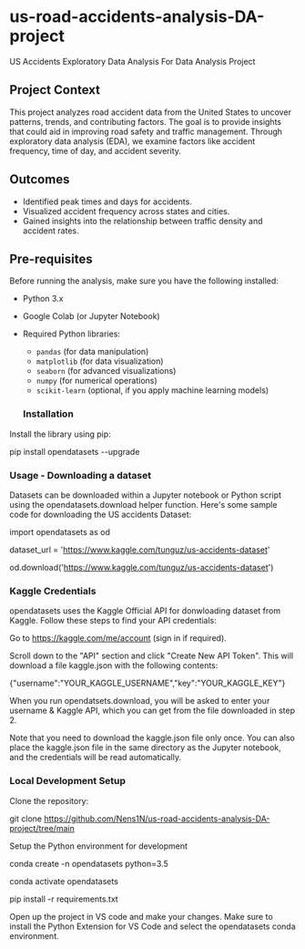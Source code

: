 # us-road-accidents-analysis-DA-project
US Accidents Exploratory Data Analysis For Data Analysis Project

## Project Context
This project analyzes road accident data from the United States to uncover patterns, trends, and contributing factors. The goal is to provide insights that could aid in improving road safety and traffic management. Through exploratory data analysis (EDA), we examine factors like accident frequency, time of day, and accident severity.

## Outcomes
- Identified peak times and days for accidents.
- Visualized accident frequency across states and cities.
- Gained insights into the relationship between traffic density and accident rates.

## Pre-requisites
Before running the analysis, make sure you have the following installed:

- Python 3.x
- Google Colab (or Jupyter Notebook)
- Required Python libraries:
  - `pandas` (for data manipulation)
  - `matplotlib` (for data visualization)
  - `seaborn` (for advanced visualizations)
  - `numpy` (for numerical operations)
  - `scikit-learn` (optional, if you apply machine learning models)
 
  ### Installation
    
Install the library using pip:

pip install opendatasets --upgrade

### Usage - Downloading a dataset

Datasets can be downloaded within a Jupyter notebook or Python script using the opendatasets.download helper function. Here's some sample code for downloading the US accidents Dataset:

import opendatasets as od

dataset_url = 'https://www.kaggle.com/tunguz/us-accidents-dataset'

od.download('https://www.kaggle.com/tunguz/us-accidents-dataset')


### Kaggle Credentials

opendatasets uses the Kaggle Official API for donwloading dataset from Kaggle. Follow these steps to find your API credentials:

Go to https://kaggle.com/me/account (sign in if required).

Scroll down to the "API" section and click "Create New API Token". This will download a file kaggle.json with the following contents:

{"username":"YOUR_KAGGLE_USERNAME","key":"YOUR_KAGGLE_KEY"}

When you run opendatsets.download, you will be asked to enter your username & Kaggle API, which you can get from the file downloaded in step 2.

Note that you need to download the kaggle.json file only once. You can also place the kaggle.json file in the same directory as the Jupyter notebook, and the credentials will be read automatically.


### Local Development Setup

Clone the repository:

git clone https://github.com/Nens1N/us-road-accidents-analysis-DA-project/tree/main

Setup the Python environment for development

conda create -n opendatasets python=3.5

conda activate opendatasets

pip install -r requirements.txt

Open up the project in VS code and make your changes. Make sure to install the Python Extension for VS Code and select the opendatasets conda environment.
 
  
